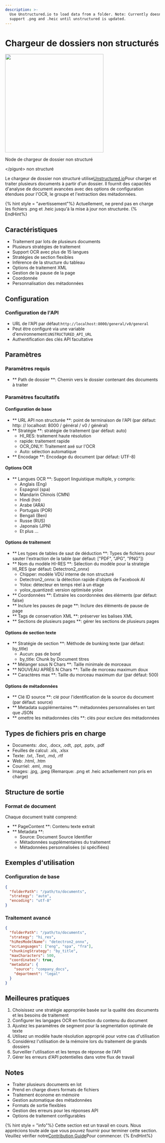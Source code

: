 ```yaml
---
description: >-
  Use Unstructured.io to load data from a folder. Note: Currently doesn't
  support .png and .heic until unstructured is updated.
---
```


# Chargeur de dossiers non structurés

<gigne> <img src = "../../../. GitBook / Assets / Image (101) .png" alt = "" width = "320"> <FigCaption> <p> Node de chargeur de dossier non structuré </p> </gigcaption> </piguré> non structuré

Le chargeur de dossier non structuré utilise[Unstructured.io](https://unstructured.io)Pour charger et traiter plusieurs documents à partir d'un dossier. Il fournit des capacités d'analyse de document avancées avec des options de configuration étendues pour l'OCR, le groupe et l'extraction des métadonnées.

{% hint style = "avertissement"%}
Actuellement, ne prend pas en charge les fichiers .png et .heic jusqu'à la mise à jour non structurée.
{% EndHint%}

## Caractéristiques
- Traitement par lots de plusieurs documents
- Plusieurs stratégies de traitement
- Support OCR avec plus de 15 langues
- Stratégies de section flexibles
- Inférence de la structure du tableau
- Options de traitement XML
- Gestion de la pause de la page
- Coordonnée
- Personnalisation des métadonnées

## Configuration

### Configuration de l'API
- URL de l'API par défaut:`http://localhost:8000/general/v0/general`
- Peut être configuré via une variable d'environnement:`UNSTRUCTURED_API_URL`
- Authentification des clés API facultative

## Paramètres

### Paramètres requis
- ** Path de dossier **: Chemin vers le dossier contenant des documents à traiter

### Paramètres facultatifs

#### Configuration de base
- ** URL API non structurée **: point de terminaison de l'API (par défaut: http: // localhost: 8000 / général / v0 / général)
- ** Stratégie **: stratégie de traitement (par défaut: auto)
  - HI_RES: traitement haute résolution
  - rapide: traitement rapide
  - OCR_ONLY: Traitement axé sur l'OCR
  - Auto: sélection automatique
- ** Encodage **: Encodage du document (par défaut: UTF-8)

#### Options OCR
- ** Langues OCR **: Support linguistique multiple, y compris:
  - Anglais (Eng)
  - Espagnol (spa)
  - Mandarin Chinois (CMN)
  - Hindi (hin)
  - Arabe (ARA)
  - Portugais (POR)
  - Bengali (Ben)
  - Russe (RUS)
  - Japonais (JPN)
  - Et plus ...

#### Options de traitement
- ** Les types de tables de saut de déduction **: Types de fichiers pour sauter l'extraction de la table (par défaut: ["PDF", "JPG", "PNG"])
- ** Nom du modèle HI-RES **: Sélection du modèle pour la stratégie HI_RES (par défaut: Detectron2_onnx)
  - Chipper: modèle VDU interne de non structuré
  - Detectron2_onnx: la détection rapide d'objets de Facebook AI
  - Yolox: détecteur en temps réel à un étage
  - yolox_quantized: version optimisée yolox
- ** Coordonnées **: Extraire les coordonnées des éléments (par défaut: false)
- ** Inclure les pauses de page **: Inclure des éléments de pause de page
- ** Tags de conservation XML **: préserver les balises XML
- ** Sections de plusieurs pages **: gérer les sections de plusieurs pages

#### Options de section texte
- ** Stratégie de section **: Méthode de bunking texte (par défaut: by_title)
  - Aucun: pas de bond
  - by_title: Chunk by Document titres
- ** Mélanger sous N Chars **: Taille minimale de morceaux
- ** NOUVEAU APRÈS N Chars **: Taille de morceau maximum doux
- ** Caractères max **: Taille du morceau maximum dur (par défaut: 500)

#### Options de métadonnées
- ** Clé ID source **: clé pour l'identification de la source du document (par défaut: source)
- ** Metadata supplémentaires **: métadonnées personnalisées en tant que JSON
- ** omettre les métadonnées clés **: clés pour exclure des métadonnées

## Types de fichiers pris en charge
- Documents: .doc, .docx, .odt, .ppt, .pptx, .pdf
- Feuilles de calcul: .xls, .xlsx
- Texte: .txt, .Text, .md, .rtf
- Web: .html, .htm
- Courriel: .eml, .msg
- Images: .jpg, .jpeg (Remarque: .png et .heic actuellement non pris en charge)

## Structure de sortie

### Format de document
Chaque document traité comprend:
- ** PageContent **: Contenu texte extrait
- ** Metadata **:
  - Source: Document Source Identifier
  - Métadonnées supplémentaires du traitement
  - Métadonnées personnalisées (si spécifiées)

## Exemples d'utilisation

### Configuration de base
```json
{
  "folderPath": "/path/to/documents",
  "strategy": "auto",
  "encoding": "utf-8"
}
```

### Traitement avancé
```json
{
  "folderPath": "/path/to/documents",
  "strategy": "hi_res",
  "hiResModelName": "detectron2_onnx",
  "ocrLanguages": ["eng", "spa", "fra"],
  "chunkingStrategy": "by_title",
  "maxCharacters": 500,
  "coordinates": true,
  "metadata": {
    "source": "company_docs",
    "department": "legal"
  }
}
```

## Meilleures pratiques
1. Choisissez une stratégie appropriée basée sur la qualité des documents et les besoins de traitement
2. Configurer les langages OCR en fonction du contenu du document
3. Ajustez les paramètres de segment pour la segmentation optimale de texte
4. Utilisez un modèle haute résolution approprié pour votre cas d'utilisation
5. Considérez l'utilisation de la mémoire lors du traitement de grands dossiers
6. Surveiller l'utilisation et les temps de réponse de l'API
7. Gérer les erreurs d'API potentielles dans votre flux de travail

## Notes
- Traiter plusieurs documents en lot
- Prend en charge divers formats de fichiers
- Traitement économe en mémoire
- Gestion automatique des métadonnées
- Formats de sortie flexibles
- Gestion des erreurs pour les réponses API
- Options de traitement configurables

{% hint style = "info"%}
Cette section est un travail en cours. Nous apprécions toute aide que vous pouvez fournir pour terminer cette section. Veuillez vérifier notre[Contribution Guide](broken-reference)Pour commencer.
{% EndHint%}
